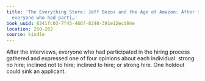 ```yaml
---
title: 'The Everything Store: Jeff Bezos and the Age of Amazon: After the interviews,
  everyone who had parti…'
book_uuid: 8241fc03-7f45-466f-8240-391e12ecd04e
location: 260-262
source: kindle
---
```


After the interviews, everyone who had participated in the hiring process gathered and expressed one of four opinions about each individual: strong no hire; inclined not to hire; inclined to hire; or strong hire. One holdout could sink an applicant.